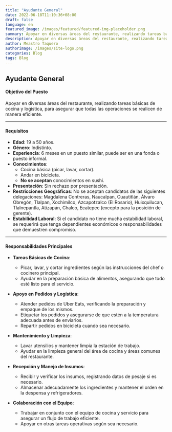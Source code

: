 ```yaml
---
title: "Ayudante General"
date: 2022-06-18T11:10:36+08:00
draft: false
language: en
featured_image: /images/featured/featured-img-placeholder.png
summary: Apoyar en diversas áreas del restaurante, realizando tareas básicas de cocina y logística, para asegurar que todas las operaciones se realicen de manera eficiente.
description: Apoyar en diversas áreas del restaurante, realizando tareas básicas de cocina y logística, para asegurar que todas las operaciones se realicen de manera eficiente.
author: Meastro Taquero
authorimage: /images/site-logo.png
categories: Blog
tags: Blog
---
```

## Ayudante General

#### **Objetivo del Puesto**
Apoyar en diversas áreas del restaurante, realizando tareas básicas de cocina y logística, para asegurar que todas las operaciones se realicen de manera eficiente.

---

#### **Requisitos**

- **Edad**: 19 a 50 años.
- **Género**: Indistinto.
- **Experiencia**: 6 meses en un puesto similar, puede ser en una fonda o puesto informal.
- **Conocimientos**:
  - Cocina básica (picar, lavar, cortar).
  - Andar en bicicleta.
  - **No se aceptan** conocimientos en sushi.
- **Presentación**: Sin rechazo por presentación.
- **Restricciones Geográficas**: No se aceptan candidatos de las siguientes delegaciones: Magdalena Contreras, Naucalpan, Cuautitlán, Álvaro Obregón, Tlalpan, Xochimilco, Azcapotzalco (El Rosario), Huixquilucan, Tlalnepantla, Atizapán, Chalco, Ecatepec (excepto para la posición de gerente).
- **Estabilidad Laboral**: Si el candidato no tiene mucha estabilidad laboral, se requerirá que tenga dependientes económicos o responsabilidades que demuestren compromiso.

---

#### **Responsabilidades Principales**

- **Tareas Básicas de Cocina**:
  - Picar, lavar, y cortar ingredientes según las instrucciones del chef o cocinero principal.
  - Ayudar en la preparación básica de alimentos, asegurando que todo esté listo para el servicio.

- **Apoyo en Pedidos y Logística**:
  - Atender pedidos de Uber Eats, verificando la preparación y empaque de los mismos.
  - Etiquetar los pedidos y asegurarse de que estén a la temperatura adecuada antes de enviarlos.
  - Repartir pedidos en bicicleta cuando sea necesario.

- **Mantenimiento y Limpieza**:
  - Lavar utensilios y mantener limpia la estación de trabajo.
  - Ayudar en la limpieza general del área de cocina y áreas comunes del restaurante.

- **Recepción y Manejo de Insumos**:
  - Recibir y verificar los insumos, registrando datos de pesaje si es necesario.
  - Almacenar adecuadamente los ingredientes y mantener el orden en la despensa y refrigeradores.

- **Colaboración con el Equipo**:
  - Trabajar en conjunto con el equipo de cocina y servicio para asegurar un flujo de trabajo eficiente.
  - Apoyar en otras tareas operativas según sea necesario.

